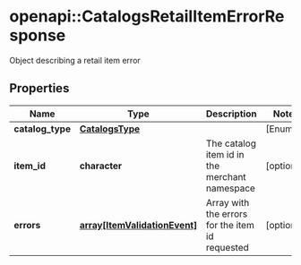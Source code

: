 # openapi::CatalogsRetailItemErrorResponse

Object describing a retail item error

## Properties
Name | Type | Description | Notes
------------ | ------------- | ------------- | -------------
**catalog_type** | [**CatalogsType**](CatalogsType.md) |  | [Enum: ] 
**item_id** | **character** | The catalog item id in the merchant namespace | [optional] 
**errors** | [**array[ItemValidationEvent]**](ItemValidationEvent.md) | Array with the errors for the item id requested | [optional] 


